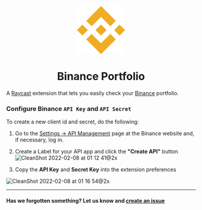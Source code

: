<p align="center">
   <img src="assets/binance-logo.png" height="128">
   <h1 align="center">Binance Portfolio</h1>
 </p>

A [Raycast](https://raycast.com/) extension that lets you easily check your [Binance](https://www.binance.com/en) portfolio.

### Configure Binance `API Key` and `API Secret`

To create a new client id and secret, do the following:

1. Go to the [Settings -> API Management](https://www.binance.com/en/my/settings/api-management) page at the Binance website and, if necessary, log in.

2. Create a Label for your API app and click the **"Create API"** button
   <img width="467" alt="CleanShot 2022-02-08 at 01 12 41@2x" src="https://user-images.githubusercontent.com/15333662/152881372-c26b4728-5ee2-4f4c-9bcc-9eff0a36f588.png">

3. Copy the **API Key** and **Secret Key** into the extension preferences

![CleanShot 2022-02-08 at 01 16 54@2x](https://user-images.githubusercontent.com/15333662/152881741-5581af06-f605-4593-afeb-3d4c6f78e27c.png)

---

#### Has we forgotten something? Let us know and [create an issue][0]

[0]: https://github.com/raycast/extensions/issues/new?template=extension_bug_report.yml&extension-url=https%3A%2F%2Fraycast.com%2Fgrzegorzkrukowski%2Fbinance&title=%5BBinance%5D+...

